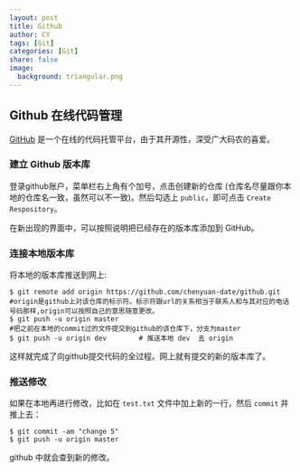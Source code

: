```yaml
---
layout: post
title: Github        
author: CY
tags: [Git]
categories: [Git]
share: false
image:
  background: triangular.png
---
```




## Github 在线代码管理

[GitHub]((https://github.com/) ) 是一个在线的代码托管平台，由于其开源性，深受广大码农的喜爱。



### 建立 Github 版本库 

登录github账户，菜单栏右上角有个加号，点击创建新的仓库 (仓库名尽量跟你本地的仓库名一致，虽然可以不一致)。然后勾选上 `public`，即可点击 `Create Respository`。

在新出现的界面中，可以按照说明把已经存在的版本库添加到 GitHub。 



### 连接本地版本库    

将本地的版本库推送到网上:

```
$ git remote add origin https://github.com/chenyuan-date/github.git  
#origin是github上对该仓库的标示符。标示符跟url的关系相当于联系人和与其对应的电话号码那样,origin可以按照自己的意思随意更改。  
$ git push -u origin master     
#把之前在本地的commit过的文件提交到github的该仓库下，分支为master
$ git push -u origin dev        # 推送本地 dev  去 origin
```

这样就完成了向github提交代码的全过程。网上就有提交的新的版本库了。    



### 推送修改    

如果在本地再进行修改，比如在 `test.txt` 文件中加上新的一行，然后 `commit` 并推上去：  

```
$ git commit -am "change 5"
$ git push -u origin master
```

github 中就会查到新的修改。



